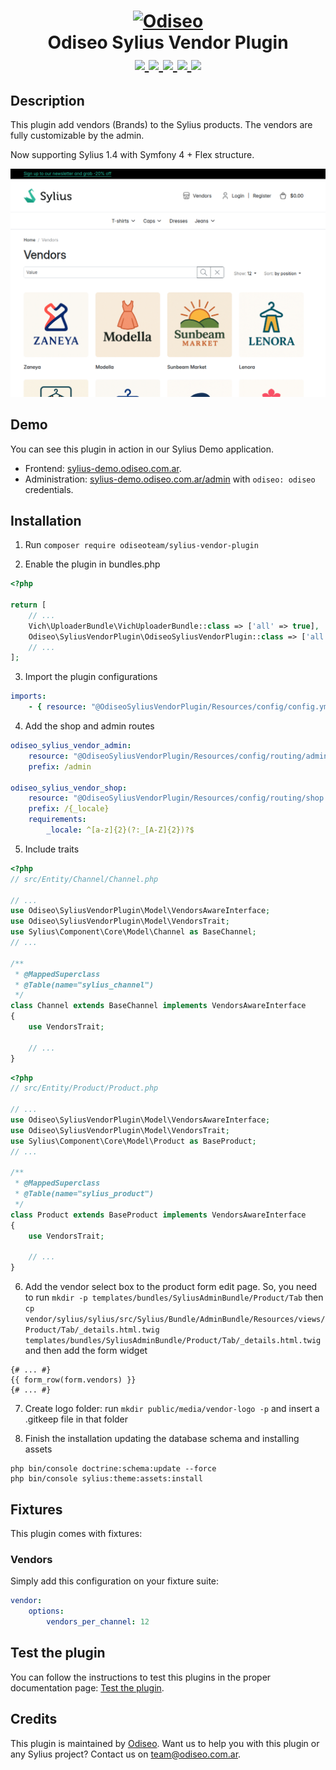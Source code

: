 <h1 align="center">
    <a href="https://odiseo.com.ar/" target="_blank" title="Odiseo">
        <img src="https://github.com/odiseoteam/SyliusVendorPlugin/blob/master/logo_odiseo.png" alt="Odiseo" width="200px" />
    </a>
    <br />
    Odiseo Sylius Vendor Plugin
    <br />
    <a href="https://packagist.org/packages/odiseoteam/sylius-vendor-plugin" title="License" target="_blank">
        <img src="https://img.shields.io/packagist/l/odiseoteam/sylius-vendor-plugin.svg" />
    </a>
    <a href="https://packagist.org/packages/odiseoteam/sylius-vendor-plugin" title="Version" target="_blank">
        <img src="https://img.shields.io/packagist/v/odiseoteam/sylius-vendor-plugin.svg" />
    </a>
    <a href="http://travis-ci.org/odiseoteam/SyliusVendorPlugin" title="Build status" target="_blank">
        <img src="https://img.shields.io/travis/odiseoteam/SyliusVendorPlugin/master.svg" />
    </a>
    <a href="https://scrutinizer-ci.com/g/odiseoteam/SyliusVendorPlugin/" title="Scrutinizer" target="_blank">
        <img src="https://img.shields.io/scrutinizer/g/odiseoteam/SyliusVendorPlugin.svg" />
    </a>
    <a href="https://packagist.org/packages/odiseoteam/sylius-vendor-plugin" title="Total Downloads" target="_blank">
        <img src="https://poser.pugx.org/odiseoteam/sylius-vendor-plugin/downloads" />
    </a>
</h1>

## Description

This plugin add vendors (Brands) to the Sylius products. The vendors are fully customizable by the admin.

Now supporting Sylius 1.4 with Symfony 4 + Flex structure.

<img src="https://github.com/odiseoteam/SyliusVendorPlugin/blob/master/screenshot_1.png" alt="Vendors admin">

## Demo

You can see this plugin in action in our Sylius Demo application.

- Frontend: [sylius-demo.odiseo.com.ar](https://sylius-demo.odiseo.com.ar). 
- Administration: [sylius-demo.odiseo.com.ar/admin](https://sylius-demo.odiseo.com.ar/admin) with `odiseo: odiseo` credentials.

## Installation

1. Run `composer require odiseoteam/sylius-vendor-plugin`

2. Enable the plugin in bundles.php

```php
<?php

return [
    // ...
    Vich\UploaderBundle\VichUploaderBundle::class => ['all' => true],
    Odiseo\SyliusVendorPlugin\OdiseoSyliusVendorPlugin::class => ['all' => true],
    // ...
];
```
 
3. Import the plugin configurations
 
```yml
imports:
    - { resource: "@OdiseoSyliusVendorPlugin/Resources/config/config.yml" }
```

4. Add the shop and admin routes

```yml
odiseo_sylius_vendor_admin:
    resource: "@OdiseoSyliusVendorPlugin/Resources/config/routing/admin.yml"
    prefix: /admin

odiseo_sylius_vendor_shop:
    resource: "@OdiseoSyliusVendorPlugin/Resources/config/routing/shop.yml"
    prefix: /{_locale}
    requirements:
        _locale: ^[a-z]{2}(?:_[A-Z]{2})?$
```

5. Include traits

```php
<?php
// src/Entity/Channel/Channel.php

// ...
use Odiseo\SyliusVendorPlugin\Model\VendorsAwareInterface;
use Odiseo\SyliusVendorPlugin\Model\VendorsTrait;
use Sylius\Component\Core\Model\Channel as BaseChannel;
// ...

/**
 * @MappedSuperclass
 * @Table(name="sylius_channel")
 */
class Channel extends BaseChannel implements VendorsAwareInterface
{
    use VendorsTrait;

    // ...
}
```

```php
<?php
// src/Entity/Product/Product.php

// ...
use Odiseo\SyliusVendorPlugin\Model\VendorsAwareInterface;
use Odiseo\SyliusVendorPlugin\Model\VendorsTrait;
use Sylius\Component\Core\Model\Product as BaseProduct;
// ...

/**
 * @MappedSuperclass
 * @Table(name="sylius_product")
 */
class Product extends BaseProduct implements VendorsAwareInterface
{
    use VendorsTrait;

    // ...
}
```

6. Add the vendor select box to the product form edit page. So, you need to run `mkdir -p templates/bundles/SyliusAdminBundle/Product/Tab` then `cp vendor/sylius/sylius/src/Sylius/Bundle/AdminBundle/Resources/views/Product/Tab/_details.html.twig templates/bundles/SyliusAdminBundle/Product/Tab/_details.html.twig` and then add the form widget

```twig
{# ... #}
{{ form_row(form.vendors) }}
{# ... #}
```

7. Create logo folder: run `mkdir public/media/vendor-logo -p` and insert a .gitkeep file in that folder

8. Finish the installation updating the database schema and installing assets
   
```
php bin/console doctrine:schema:update --force
php bin/console sylius:theme:assets:install
```

## Fixtures

This plugin comes with fixtures:

### Vendors

Simply add this configuration on your fixture suite:

```yml
vendor:
    options:
        vendors_per_channel: 12
```

## Test the plugin

You can follow the instructions to test this plugins in the proper documentation page: [Test the plugin](doc/tests.md).
    
## Credits

This plugin is maintained by <a href="https://odiseo.com.ar">Odiseo</a>. Want us to help you with this plugin or any Sylius project? Contact us on <a href="mailto:team@odiseo.com.ar">team@odiseo.com.ar</a>.
